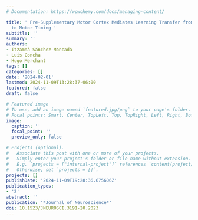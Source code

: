 ```yaml
---
# Documentation: https://wowchemy.com/docs/managing-content/

title: ' Pre-Supplementary Motor Cortex Mediates Learning Transfer from Perceptual
  to Motor Timing '
subtitle: ''
summary: ''
authors:
- Itzamná Sánchez-Moncada
- Luis Concha
- Hugo Merchant
tags: []
categories: []
date: '2024-02-01'
lastmod: 2024-11-09T13:28:37-06:00
featured: false
draft: false

# Featured image
# To use, add an image named `featured.jpg/png` to your page's folder.
# Focal points: Smart, Center, TopLeft, Top, TopRight, Left, Right, BottomLeft, Bottom, BottomRight.
image:
  caption: ''
  focal_point: ''
  preview_only: false

# Projects (optional).
#   Associate this post with one or more of your projects.
#   Simply enter your project's folder or file name without extension.
#   E.g. `projects = ["internal-project"]` references `content/project/deep-learning/index.md`.
#   Otherwise, set `projects = []`.
projects: []
publishDate: '2024-11-09T19:28:36.675606Z'
publication_types:
- '2'
abstract: ''
publication: '*Journal of Neuroscience*'
doi: 10.1523/JNEUROSCI.3191-20.2023
---
```

